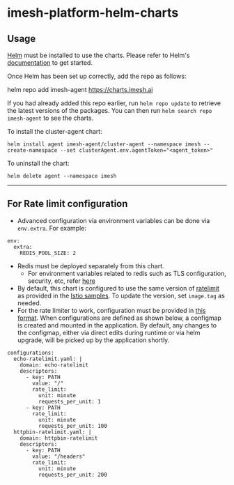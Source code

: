 # imesh-platform-helm-charts

## Usage

[Helm](https://helm.sh) must be installed to use the charts.  Please refer to
Helm's [documentation](https://helm.sh/docs) to get started.

Once Helm has been set up correctly, add the repo as follows:

  helm repo add imesh-agent https://charts.imesh.ai

If you had already added this repo earlier, run `helm repo update` to retrieve
the latest versions of the packages.  You can then run `helm search repo
imesh-agent` to see the charts.

To install the cluster-agent chart:

    helm install agent imesh-agent/cluster-agent --namespace imesh --create-namespace --set clusterAgent.env.agentToken="<agent_token>"

To uninstall the chart:

    helm delete agent --namespace imesh

---

## For Rate limit configuration

- Advanced configuration via environment variables can be done via `env.extra`. For example:
```
env:
  extra:
    REDIS_POOL_SIZE: 2
```
- Redis must be deployed separately from this chart.
  - For environment variables related to redis such as TLS configuration, security, etc, refer [here](https://github.com/envoyproxy/ratelimit?tab=readme-ov-file#redis)
- By default, this chart is configured to use the same version of [ratelimit](https://github.com/envoyproxy/ratelimit) as provided in the [Istio samples](https://github.com/istio/istio/blob/master/samples/ratelimit/rate-limit-service.yaml). To update the version, set `image.tag` as needed.
- For the rate limiter to work, configuration must be provided in [this format](https://github.com/envoyproxy/ratelimit?tab=readme-ov-file#configuration). When configurations are defined as shown below, a configmap is created and mounted in the application. By default, any changes to the configmap, either via direct edits during runtime or via helm upgrade, will be picked up by the application shortly.
```
configurations:
  echo-ratelimit.yaml: |
    domain: echo-ratelimit
    descriptors:
      - key: PATH
        value: "/"
        rate_limit:
          unit: minute
          requests_per_unit: 1
      - key: PATH
        rate_limit:
          unit: minute
          requests_per_unit: 100
  httpbin-ratelimit.yaml: |
    domain: httpbin-ratelimit
    descriptors:
      - key: PATH
        value: "/headers"
        rate_limit:
          unit: minute
          requests_per_unit: 200
```
